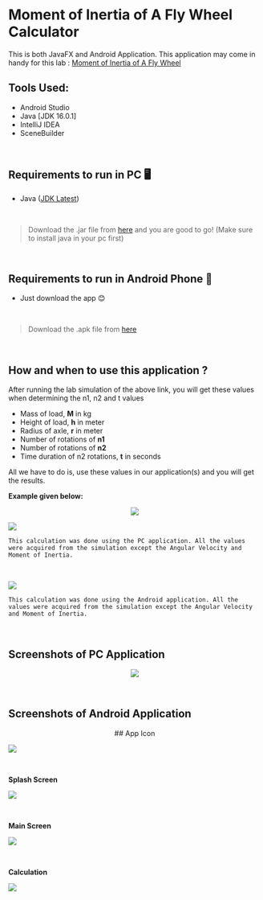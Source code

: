 # Moment of Inertia of A Fly Wheel Calculator

This is both JavaFX and Android Application. This application may come in handy for this lab : [Moment of Inertia of A Fly Wheel](https://vlab.amrita.edu/index.php?sub=1&brch=74&sim=571&cnt=1)
<br>

## Tools Used:
- Android Studio
- Java [JDK 16.0.1]
- IntelliJ IDEA
- SceneBuilder

<br>

## Requirements to run in PC 🖥️
- Java ([JDK Latest](https://www.oracle.com/java/technologies/downloads/))
<br>

> Download the .jar file from [here](#) and you are good to go! (Make sure to install java in your pc first)
<br>

## Requirements to run in Android Phone 📱
- Just download the app 😊
<br>

> Download the .apk file from [here](#)
<br>

## How and when to use this application ?
After running the lab simulation of the above link, you will get these values when determining the n1, n2 and t values
  
  - Mass of load, **M** in kg
  - Height of load, **h** in meter
  - Radius of axle, **r** in meter
  - Number of rotations of **n1**
  - Number of rotations of **n2**
  - Time duration of n2 rotations, **t** in seconds

All we have to do is, use these values in our application(s) and you will get the results.

**Example given below:**
<p align="center" width="100%">
    <img src="https://github.com/ihkcreations/Moment-of-Inertia-of-A-Fly-Wheel-Calculator/blob/main/image-assets/image_one.png">
</p>

<p align="left" width="100%">
    <img src="https://github.com/ihkcreations/Moment-of-Inertia-of-A-Fly-Wheel-Calculator/blob/main/image-assets/image_two.png">
</p>
    
    This calculation was done using the PC application. All the values were acquired from the simulation except the Angular Velocity and Moment of Inertia.

<br>

<p align="left" width="100%">
    <img src="https://github.com/ihkcreations/Moment-of-Inertia-of-A-Fly-Wheel-Calculator/blob/main/image-assets/image_three.png">
</p>

    This calculation was done using the Android application. All the values were acquired from the simulation except the Angular Velocity and Moment of Inertia.
    
<br>

## Screenshots of PC Application
<p align="center" width="100%">
    <img src="https://github.com/ihkcreations/Moment-of-Inertia-of-A-Fly-Wheel-Calculator/blob/main/image-assets/pc_snap.png">
</p>
<br>

## Screenshots of Android Application

<div align="center">
  ## App Icon
</div>
<p align="left" width="100%">
    <img src="https://github.com/ihkcreations/Moment-of-Inertia-of-A-Fly-Wheel-Calculator/blob/main/image-assets/app_snap_one.png">
</p>
<br>

**Splash Screen**
<p align="left" width="100%">
    <img src="https://github.com/ihkcreations/Moment-of-Inertia-of-A-Fly-Wheel-Calculator/blob/main/image-assets/app_snap_two.png">
</p>
<br>

**Main Screen**
<p align="left" width="100%">
    <img src="https://github.com/ihkcreations/Moment-of-Inertia-of-A-Fly-Wheel-Calculator/blob/main/image-assets/app_snap_three.png">
</p>
<br>

**Calculation**
<p align="left" width="100%">
    <img src="https://github.com/ihkcreations/Moment-of-Inertia-of-A-Fly-Wheel-Calculator/blob/main/image-assets/app_snap_four.png">
</p>
<br>
